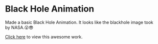 # Black Hole Animation
Made a basic Black Hole Animation. It looks like the blackhole image took by NASA.😮😎

[Click here](https://nobrains-29.github.io/Black-Hole) to view this awesome work.
